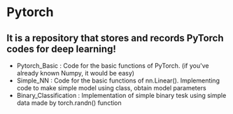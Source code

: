 # Pytorch

## It is a repository that stores and records PyTorch codes for deep learning!<br>
 - Pytorch_Basic : Code for the basic functions of PyTorch. (if you've already known Numpy, it would be easy)<br> 
 - Simple_NN : Code for the basic functions of nn.Linear(). Implementing code to make simple model using class, obtain model parameters<br>
 - Binary_Classification : Implementation of simple binary tesk using simple data made by torch.randn() function
